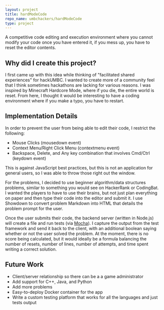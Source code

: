```yaml
---
layout: project
title: hardModeCode
repo_name: umbchackers/hardModeCode
type: project
---
```


A competitive code editing and execution environment where you cannot modify your code once you have entered it, if you mess up, you have to reset the editor contents.

## Why did I create this project?
I first came up with this idea while thinking of "facilitated shared experiences" for hackUMBC. I wanted to create more of a community feel that I think sometimes hackathons are lacking for various reasons. I was inspired by Minecraft Hardcore Mode, where if you die, the entire world is reset. From here, I thought it would be interesting to have a coding environment where if you make a typo, you have to restart.

## Implementation Details
In order to prevent the user from being able to edit their code, I restrict the following:  
* Mouse Clicks (mousedown event)
* Context Menu/Right Click Menu (contextmenu event)
* Backspace, Delete, and Any key combination that involves Cmd/Ctrl (keydown event)

This is against JavaScript best practices, but this is not an application for general users, so I was able to throw those right out the window.

For the problems, I decided to use beginner algorithm/data structures problems, similar to something you would see on HackerRank or CodingBat. I wanted the players to have to use their brains, but not just plan everything on paper and then type their code into the editor and submit it. I use Showdown to convert problem Markdown into HTML that details the problem prompt for the user.

Once the user submits their code, the backend server (written in Node.js) will create a file and run tests (via [Mocha](https://mochajs.org/)). I capture the output from the test framework and send it back to the client, with an additional boolean saying whether or not the user solved the problem. At the moment, there is no score being calculated, but it would ideally be a formula balancing the number of resets, number of lines, number of attempts, and time spent writing a correct solution.

## Future Work
* Client/server relationship so there can be a a game administrator
* Add support for C++, Java, and Python
* Add more problems
* Easy-to-deploy Docker container for the app
* Write a custom testing platform that works for all the languages and just tests output
